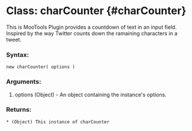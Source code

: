 Class: charCounter {#charCounter}
=================================

This is MooTools Plugin provides a countdown of text in an input field. Inspired by the way Twitter counts down the ramaining characters in a tweet.

### Syntax:

    new charCounter( options )


### Arguments:

1. options (Object) - An object containing the instance's options.

### Returns:

    * (Object) This instance of charCounter